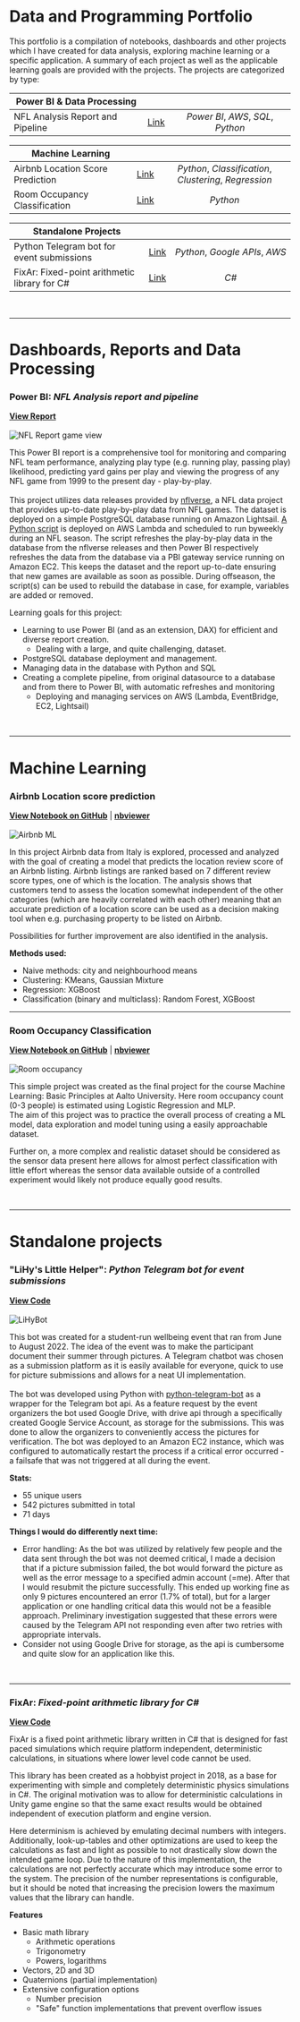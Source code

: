 # Data and Programming Portfolio
<p>This portfolio is a compilation of notebooks, dashboards and other projects which I have created for data analysis, exploring machine learning or a specific application. A summary of each project as well as the applicable learning goals are provided with the projects. The projects are categorized by type:</p>


| Power BI & Data Processing <img width=100/> | | <img width=307/> |
| --- |:-----:|:---:|
| NFL Analysis Report and Pipeline  | [Link](https://github.com/epaunonen/epaunonen.github.io/blob/main/README.md#power-bi-nfl-analysis-report-and-pipeline) | *Power BI*, *AWS*, *SQL*, *Python* |


| Machine Learning <img width=170/> | | |
| --- |:-----:|:---:|
| Airbnb Location Score Prediction | [Link](https://github.com/epaunonen/epaunonen.github.io/blob/main/README.md#airbnb-location-score-prediction) | *Python*, *Classification*, *Clustering*, *Regression* |
| Room Occupancy Classification | [Link](https://github.com/epaunonen/epaunonen.github.io/blob/main/README.md#room-occupancy-classification) | *Python* |


| Standalone Projects <img width=155/> | | <img width=307/> |
| --- |:-----:|:---:|
| Python Telegram bot for event submissions | [Link](https://github.com/epaunonen/epaunonen.github.io/blob/main/README.md#lihys-little-helper-python-telegram-bot-for-event-submissions) | *Python*, *Google APIs*, *AWS* |
| FixAr: Fixed-point arithmetic library for C# | [Link](https://github.com/epaunonen/epaunonen.github.io/blob/main/README.md#fixar-fixed-point-arithmetic-library-for-c) | *C#* |

<br>

---

# Dashboards, Reports and Data Processing

### Power BI: *NFL Analysis report and pipeline*

[**View Report**](https://app.powerbi.com/view?r=eyJrIjoiYmMyYWY2ZjgtNGM1ZC00ZGVjLWFhODMtYTY5OTM0N2I1YmJmIiwidCI6IjhkZWQ3ODVjLTJiYTYtNGIxYS05NmUyLWY3NGFiZTk2MWFiZCIsImMiOjh9)
<br><br>
![NFL Report game view](https://github.com/epaunonen/epaunonen.github.io/blob/main/Assets/NFL/NFL_1.PNG?raw=true "Game view")

This Power BI report is a comprehensive tool for monitoring and comparing NFL team performance, analyzing play type (e.g. running play, passing play) likelihood, predicting yard gains per play and viewing the progress of any NFL game from 1999 to the present day - play-by-play.<br>
<br>
This project utilizes data releases provided by [nflverse](https://github.com/nflverse/nflverse-data/releases), a NFL data project that provides up-to-date play-by-play data from NFL games.
The dataset is deployed on a simple PostgreSQL database running on Amazon Lightsail. [A Python script](https://github.com/epaunonen/epaunonen.github.io/blob/main/NFL/db/lambda_update_pbp.py) is deployed on AWS Lambda and scheduled to run byweekly during an NFL season. The script refreshes the play-by-play data in the database from the nflverse releases and then Power BI respectively refreshes the data from the database via a PBI gateway service running on Amazon EC2. This keeps the dataset and the report up-to-date ensuring that new games are available as soon as possible. During offseason, the script(s) can be used to rebuild the database in case, for example, variables are added or removed.

Learning goals for this project:
 * Learning to use Power BI (and as an extension, DAX) for efficient and diverse report creation. 
   - Dealing with a large, and quite challenging, dataset.
 * PostgreSQL database deployment and management.
 * Managing data in the database with Python and SQL
 * Creating a complete pipeline, from original datasource to a database and from there to Power BI, with automatic refreshes and monitoring
   - Deploying and managing services on AWS (Lambda, EventBridge, EC2, Lightsail)

<br>

---

# Machine Learning

### Airbnb Location score prediction
[**View Notebook on GitHub**](https://github.com/epaunonen/epaunonen.github.io/blob/main/Notebooks/Airbnb%20location%20score%20prediction/location_score_prediction.ipynb) | [**nbviewer**](https://nbviewer.org/github/epaunonen/epaunonen.github.io/blob/main/Notebooks/Airbnb%20location%20score%20prediction/location_score_prediction.ipynb)
<br><br>
![Airbnb ML](https://github.com/epaunonen/epaunonen.github.io/blob/main/Assets/Airbnb/airbnb1.PNG "Result")

In this project Airbnb data from Italy is explored, processed and analyzed with the goal of creating a model that predicts the location review score of an Airbnb listing. Airbnb listings are ranked based on 7 different review score types, one of which is the location. The analysis shows that customers tend to assess the location somewhat independent of the other categories (which are heavily correlated with each other) meaning that an accurate prediction of a location score can be used as a decision making tool when e.g. purchasing property to be listed on Airbnb.

Possibilities for further improvement are also identified in the analysis.

**Methods used:**
 - Naive methods: city and neighbourhood means
 - Clustering: KMeans, Gaussian Mixture
 - Regression: XGBoost
 - Classification (binary and multiclass): Random Forest, XGBoost

---
### Room Occupancy Classification
[**View Notebook on GitHub**](https://github.com/epaunonen/epaunonen.github.io/blob/main/Notebooks/Room%20occupancy%20classification/Room_occupancy.ipynb) | [**nbviewer**](https://nbviewer.org/github/epaunonen/epaunonen.github.io/blob/main/Notebooks/Room%20occupancy%20classification/Room_occupancy.ipynb)
<br><br>
![Room occupancy](https://github.com/epaunonen/epaunonen.github.io/blob/main/Assets/Room%20occupancy/img1.PNG)

This simple project was created as the final project for the course Machine Learning: Basic Principles at Aalto University. 
Here room occupancy count (0-3 people) is estimated using Logistic Regression and MLP. <br>
The aim of this project was to practice the overall process of creating a ML model, data exploration and model tuning using a easily approachable dataset. 

Further on, a more complex and realistic dataset should be considered as the sensor data present here allows for almost perfect classification with little effort whereas the sensor data available outside of a controlled experiment would likely not produce equally good results.

<br>

---

# Standalone projects

### "LiHy's Little Helper": *Python Telegram bot for event submissions*

[**View Code**](https://github.com/epaunonen/epaunonen.github.io/tree/main/Projects/LiHy's%20Little%20Helper)
<br><br>
![LiHyBot](https://github.com/epaunonen/epaunonen.github.io/blob/main/Assets/LiHyBot/LLH.PNG?raw=true "Telegram Bot")

This bot was created for a student-run wellbeing event that ran from June to August 2022. The idea of the event was to make the participant document their summer through pictures. A Telegram chatbot was chosen as a submission platform as it is easily available for everyone, quick to use for picture submissions and allows for a neat UI implementation.
<br><br>
The bot was developed using Python with [python-telegram-bot](https://github.com/python-telegram-bot/python-telegram-bot) as a wrapper for the Telegram bot api. As a feature request by the event organizers the bot used Google Drive, with drive api through a specifically created Google Service Account, as storage for the submissions. This was done to allow the organizers to conveniently access the pictures for verification. The bot was deployed to an Amazon EC2 instance, which was configured to automatically restart the process if a critical error occurred - a failsafe that was not triggered at all during the event.

**Stats:**
 - 55 unique users
 - 542 pictures submitted in total
 - 71 days

**Things I would do differently next time:**
 - Error handling: As the bot was utilized by relatively few people and the data sent through the bot was not deemed critical, I made a decision that if a picture submission failed, the bot would forward the picture as well as the error message to a specified admin account (=me). After that I would resubmit the picture successfully. This ended up working fine as only 9 pictures encountered an error (1.7% of total), but for a larger application or one handling critical data this would not be a feasible approach. Preliminary investigation suggested that these errors were caused by the Telegram API not responding even after two retries with appropriate intervals.
 - Consider not using Google Drive for storage, as the api is cumbersome and quite slow for an application like this.


<br>

---
### FixAr: *Fixed-point arithmetic library for C#*

[**View Code**](https://github.com/epaunonen/FixAr)

FixAr is a fixed point arithmetic library written in C# that is designed for fast paced simulations which require platform independent, deterministic calculations, in situations where lower level code cannot be used.

This library has been created as a hobbyist project in 2018, as a base for experimenting with simple and completely deterministic physics simulations in C#. The original motivation was to allow for deterministic calculations in Unity game engine so that the same exact results would be obtained independent of execution platform and engine version.

Here determinism is achieved by emulating decimal numbers with integers. Additionally, look-up-tables and other optimizations are used to keep the calculations as fast and light as possible to not drastically slow down the intended game loop. Due to the nature of this implementation, the calculations are not perfectly accurate which may introduce some error to the system. The precision of the number representations is configurable, but it should be noted that increasing the precision lowers the maximum values that the library can handle.

**Features**
 * Basic math library
   - Arithmetic operations
   - Trigonometry
   - Powers, logarithms
 * Vectors, 2D and 3D
 * Quaternions (partial implementation)
 * Extensive configuration options
   - Number precision
   - "Safe" function implementations that prevent overflow issues
